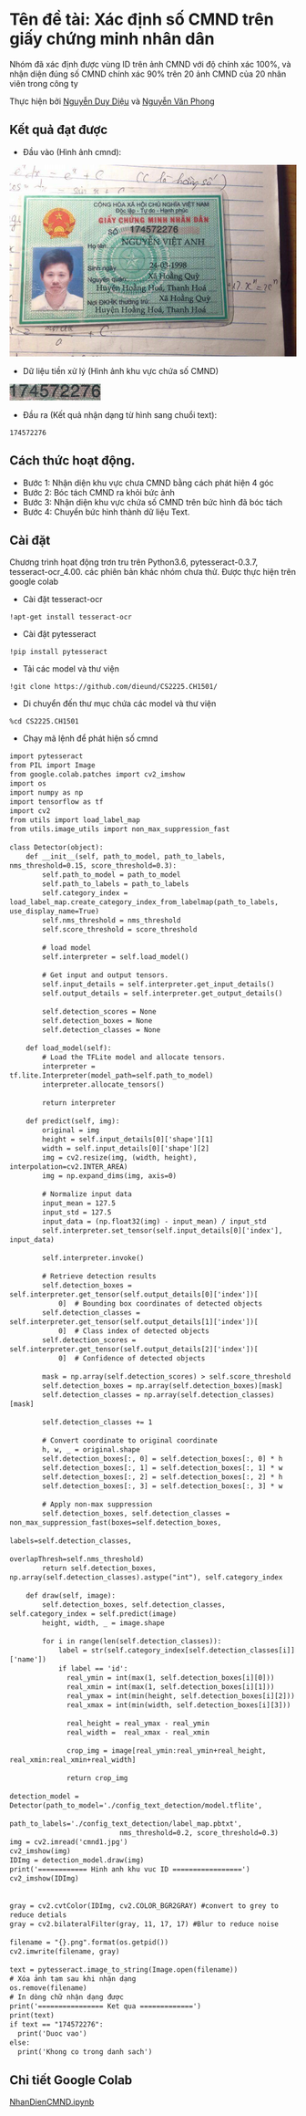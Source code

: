 # Tên đề tài: Xác định số CMND trên giấy chứng minh nhân dân
Nhóm đã xác định được vùng ID trên ảnh CMND với độ chính xác 100%, và nhận diện đúng số CMND chính xác 90% trên 20 ảnh CMND của 20 nhân viên trong công ty


Thực hiện bởi [Nguyễn Duy Diệu](https://github.com/dieund/CS2225.CH1501) và [Nguyễn Văn Phong](https://github.com/dieund/CS2225.CH1501)

## Kết quả đạt được

- Đầu vào (Hình ảnh cmnd):

![demoimg1](https://github.com/dieund/CS2225.CH1501/blob/master/cmnd1.jpg)

- Dữ liệu tiền xử lý (Hình ảnh khu vực chứa số CMND)

![demoimg1](https://github.com/dieund/CS2225.CH1501/blob/master/khuvuccmnd.png)

- Đầu ra (Kết quả nhận dạng từ hình sang chuổi text):

```
174572276
```

## Cách thức hoạt động.
- Bước 1: Nhận diện khu vực chưa CMND bằng cách phát hiện 4 góc
- Bước 2: Bóc tách CMND ra khỏi bức ảnh
- Bước 3: Nhận diện khu vực chứa số CMND trên bức hình đã bóc tách
- Bước 4: Chuyển bức hình thành dữ liệu Text.

## Cài đặt

Chương trình họat động trơn tru trên Python3.6, pytesseract-0.3.7, tesseract-ocr_4.00. các phiên bản khác nhóm chưa thử.
Được thực hiện trên google colab

- Cài đặt tesseract-ocr
```
!apt-get install tesseract-ocr
```
- Cài đặt pytesseract
```
!pip install pytesseract
```

- Tải các model và thư viện
```
!git clone https://github.com/dieund/CS2225.CH1501/
```

- Di chuyển đến thư mục chứa các model và thư viện
```
%cd CS2225.CH1501
```

- Chạy mã lệnh để phát hiện số cmnd
```
import pytesseract
from PIL import Image
from google.colab.patches import cv2_imshow
import os
import numpy as np
import tensorflow as tf
import cv2
from utils import load_label_map
from utils.image_utils import non_max_suppression_fast

class Detector(object):
    def __init__(self, path_to_model, path_to_labels, nms_threshold=0.15, score_threshold=0.3):
        self.path_to_model = path_to_model
        self.path_to_labels = path_to_labels
        self.category_index = load_label_map.create_category_index_from_labelmap(path_to_labels, use_display_name=True)
        self.nms_threshold = nms_threshold
        self.score_threshold = score_threshold

        # load model
        self.interpreter = self.load_model()

        # Get input and output tensors.
        self.input_details = self.interpreter.get_input_details()
        self.output_details = self.interpreter.get_output_details()

        self.detection_scores = None
        self.detection_boxes = None
        self.detection_classes = None

    def load_model(self):
        # Load the TFLite model and allocate tensors.
        interpreter = tf.lite.Interpreter(model_path=self.path_to_model)
        interpreter.allocate_tensors()

        return interpreter

    def predict(self, img):
        original = img
        height = self.input_details[0]['shape'][1]
        width = self.input_details[0]['shape'][2]
        img = cv2.resize(img, (width, height), interpolation=cv2.INTER_AREA)
        img = np.expand_dims(img, axis=0)

        # Normalize input data
        input_mean = 127.5
        input_std = 127.5
        input_data = (np.float32(img) - input_mean) / input_std
        self.interpreter.set_tensor(self.input_details[0]['index'], input_data)

        self.interpreter.invoke()

        # Retrieve detection results
        self.detection_boxes = self.interpreter.get_tensor(self.output_details[0]['index'])[
            0]  # Bounding box coordinates of detected objects
        self.detection_classes = self.interpreter.get_tensor(self.output_details[1]['index'])[
            0]  # Class index of detected objects
        self.detection_scores = self.interpreter.get_tensor(self.output_details[2]['index'])[
            0]  # Confidence of detected objects

        mask = np.array(self.detection_scores) > self.score_threshold
        self.detection_boxes = np.array(self.detection_boxes)[mask]
        self.detection_classes = np.array(self.detection_classes)[mask]

        self.detection_classes += 1

        # Convert coordinate to original coordinate
        h, w, _ = original.shape
        self.detection_boxes[:, 0] = self.detection_boxes[:, 0] * h
        self.detection_boxes[:, 1] = self.detection_boxes[:, 1] * w
        self.detection_boxes[:, 2] = self.detection_boxes[:, 2] * h
        self.detection_boxes[:, 3] = self.detection_boxes[:, 3] * w

        # Apply non-max suppression
        self.detection_boxes, self.detection_classes = non_max_suppression_fast(boxes=self.detection_boxes,
                                                                                labels=self.detection_classes,
                                                                                overlapThresh=self.nms_threshold)
        return self.detection_boxes, np.array(self.detection_classes).astype("int"), self.category_index

    def draw(self, image):
        self.detection_boxes, self.detection_classes, self.category_index = self.predict(image)
        height, width, _ = image.shape

        for i in range(len(self.detection_classes)):            
            label = str(self.category_index[self.detection_classes[i]]['name'])
            if label == 'id':
              real_ymin = int(max(1, self.detection_boxes[i][0]))
              real_xmin = int(max(1, self.detection_boxes[i][1]))
              real_ymax = int(min(height, self.detection_boxes[i][2]))
              real_xmax = int(min(width, self.detection_boxes[i][3]))

              real_height = real_ymax - real_ymin
              real_width =  real_xmax - real_xmin

              crop_img = image[real_ymin:real_ymin+real_height, real_xmin:real_xmin+real_width]

              return crop_img

detection_model = Detector(path_to_model='./config_text_detection/model.tflite',
                           path_to_labels='./config_text_detection/label_map.pbtxt',
                           nms_threshold=0.2, score_threshold=0.3)
img = cv2.imread('cmnd1.jpg')
cv2_imshow(img)
IDImg = detection_model.draw(img)
print('============ Hinh anh khu vuc ID =================')
cv2_imshow(IDImg)


gray = cv2.cvtColor(IDImg, cv2.COLOR_BGR2GRAY) #convert to grey to reduce detials
gray = cv2.bilateralFilter(gray, 11, 17, 17) #Blur to reduce noise

filename = "{}.png".format(os.getpid())
cv2.imwrite(filename, gray)

text = pytesseract.image_to_string(Image.open(filename))
# Xóa ảnh tạm sau khi nhận dạng
os.remove(filename)
# In dòng chữ nhận dạng được
print('================ Ket qua =============')
print(text)
if text == "174572276":
  print('Duoc vao')
else:
  print('Khong co trong danh sach')
 ```
 
 ##  Chi tiết Google Colab
 [NhanDienCMND.ipynb](https://github.com/dieund/CS2225.CH1501/blob/master/NhanDienCMND.ipynb)

